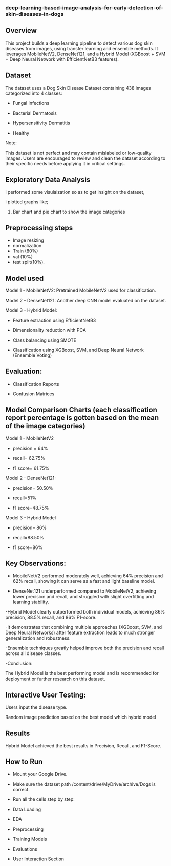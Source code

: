 ### deep-learning-based-image-analysis-for-early-detection-of-skin-diseases-in-dogs

##   Overview 

This project builds a deep learning pipeline to detect various dog skin diseases from images, using transfer learning and ensemble methods. It leverages MobileNetV2, DenseNet121, and a Hybrid Model (XGBoost + SVM + Deep Neural Network with EfficientNetB3 features).

## Dataset 

The dataset uses a Dog Skin Disease Dataset containing 438 images categorized into 4 classes:

- Fungal Infections

- Bacterial Dermatosis

- Hypersensitivity Dermatitis

- Healthy

Note:

This dataset is not perfect and may contain mislabeled or low-quality images.
Users are encouraged to review and clean the dataset according to their specific needs before applying it in critical settings.

## Exploratory Data Analysis 

i performed some visulaization so as to get insight on the dataset, 

i plotted graphs like;

1. Bar chart and pie chart to show the image categories

## Preprocessing steps 

-  Image resizing
-   normalization
-   Train (80%)
-   val (10%)
-   test split(10%).

## Model used

Model 1 - MobileNetV2: Pretrained MobileNetV2 used for classification.

Model 2 - DenseNet121: Another deep CNN model evaluated on the dataset.

Model 3 - Hybrid Model:

- Feature extraction using EfficientNetB3

- Dimensionality reduction with PCA

- Class balancing using SMOTE

- Classification using XGBoost, SVM, and Deep Neural Network (Ensemble Voting)

## Evaluation:

- Classification Reports

- Confusion Matrices

## Model Comparison Charts (each classification report percentage is gotten based on the mean of the image categories)

Model 1 - MobileNetV2

- precision = 64%

- recall= 62.75%

- f1 score= 61.75%

Model 2 - DenseNet121:

- precision= 50.50%

- recall=51%

- f1 score=48.75%

Model 3 - Hybrid Model

- precision= 86%

- recall=88.50%

- f1 score=86%

## Key Observations:

- MobileNetV2 performed moderately well, achieving 64% precision and 62% recall, showing it can serve as a fast and light baseline model.

- DenseNet121 underperformed compared to MobileNetV2, achieving lower precision and recall, and struggled with slight overfitting and learning stability.

-Hybrid Model clearly outperformed both individual models, achieving 86% precision, 88.5% recall, and 86% F1-score.

-It demonstrates that combining multiple approaches (XGBoost, SVM, and Deep Neural Networks) after feature extraction leads to much stronger generalization and robustness.

-Ensemble techniques greatly helped improve both the precision and recall across all disease classes.

-Conclusion:

The Hybrid Model is the best performing model and is recommended for deployment or further research on this dataset.

## Interactive User Testing:

Users input the disease type.

Random image prediction based on the best model which hybrid model 

## Results

Hybrid Model achieved the best results in Precision, Recall, and F1-Score.

## How to Run

- Mount your Google Drive.

- Make sure the dataset path /content/drive/MyDrive/archive/Dogs is correct.

- Run all the cells step by step:

- Data Loading

- EDA

- Preprocessing

- Training Models

- Evaluations

- User Interaction Section

